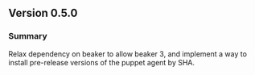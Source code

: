 ## Version 0.5.0
### Summary
Relax dependency on beaker to allow beaker 3, and implement a way to install pre-release versions of the puppet agent by SHA.
